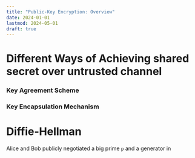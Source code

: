 ```yaml
---
title: "Public-Key Encryption: Overview"
date: 2024-01-01
lastmod: 2024-05-01
draft: true
---
```


Different Ways of Achieving shared secret over untrusted channel
=======

### Key Agreement Scheme

### Key Encapsulation Mechanism

### 


Diffie-Hellman
=============

Alice and Bob publicly negotiated a big prime `p` and a generator in 
